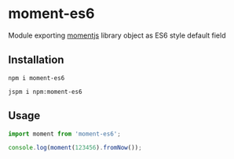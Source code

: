 # moment-es6

Module exporting [momentjs](https://github.com/moment/moment) library object as ES6 style default field

## Installation

```
npm i moment-es6
```
```
jspm i npm:moment-es6
```

## Usage

```javascript
import moment from 'moment-es6';

console.log(moment(123456).fromNow());
```
